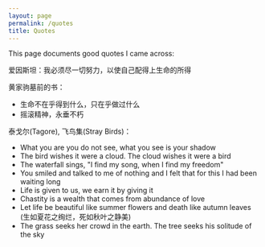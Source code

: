 ```yaml
---
layout: page
permalink: /quotes
title: Quotes
---
```


This page documents good quotes I came across:

爱因斯坦：我必须尽一切努力，以使自己配得上生命的所得

黄家驹墓前的书：

- 生命不在乎得到什么，只在乎做过什么
- 摇滚精神，永垂不朽

泰戈尔(Tagore), 飞鸟集(Stray Birds)：

- What you are you do not see, what you see is your shadow
- The bird wishes it were a cloud. The cloud wishes it were a bird
- The waterfall sings, "I find my song, when I find my freedom"
- You smiled and talked to me of nothing and I felt that for this I had been waiting long
- Life is given to us, we earn it by giving it
- Chastity is a wealth that comes from abundance of love
- Let life be beautiful like summer flowers and death like autumn leaves (生如夏花之绚烂，死如秋叶之静美)
- The grass seeks her crowd in the earth. The tree seeks his solitude of the sky
